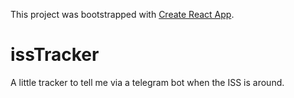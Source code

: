 This project was bootstrapped with [Create React App](https://github.com/facebook/create-react-app).

# issTracker

A little tracker to tell me via a telegram bot when the ISS is around.
